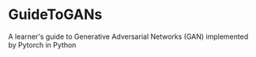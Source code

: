 # GuideToGANs
A learner's guide to Generative Adversarial Networks (GAN) implemented by Pytorch in Python
